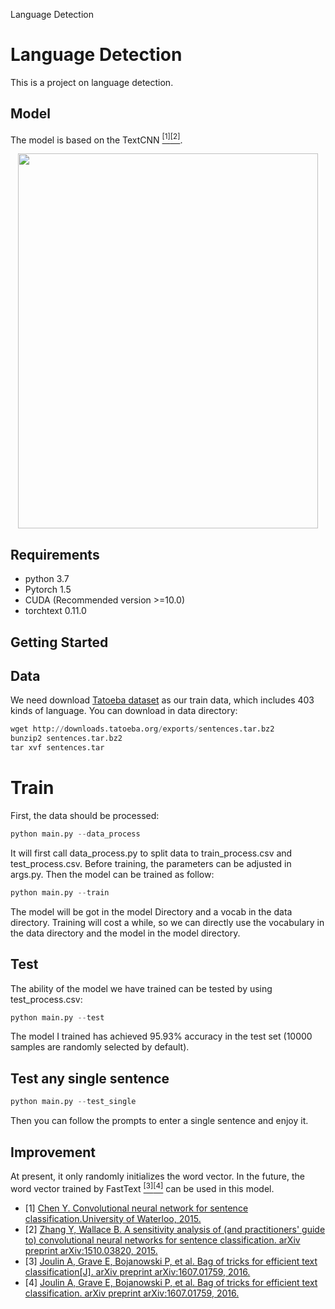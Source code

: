 ﻿Language Detection

# Language Detection

This is a project on language detection.

 
## Model
The model is based on the TextCNN [<sup>[1]</sup>](#refer-anchor-1)[<sup>[2]</sup>](#refer-anchor-2).
<div align="center">
<img src="https://i.loli.net/2021/11/22/JhUq6nzjiFXItos.png" height="600" width="480" >
 </div>
 
## Requirements
- python 3.7
- Pytorch 1.5
- CUDA (Recommended version >=10.0)
- torchtext 0.11.0
## Getting Started
## Data
We need download [Tatoeba dataset](https://tatoeba.org/eng/downloads) as our train data, which
 includes 403 kinds of language. You can download in data directory:
```python
wget http://downloads.tatoeba.org/exports/sentences.tar.bz2
bunzip2 sentences.tar.bz2
tar xvf sentences.tar
```
# Train
First, the data should be processed:
```python
python main.py --data_process 
```
It will first call data_process.py to split data to train_process.csv and test_process.csv.
Before training, the parameters can be adjusted in args.py. Then the model can be trained as follow:
```python
python main.py --train 
```
The model will be got in the model Directory and a vocab in the data directory. Training will cost a while, so we can directly use the vocabulary in the data directory and the model in the model directory.
## Test
The ability of the model we have trained can be tested by using test_process.csv:
```python
python main.py --test
```
The model I trained has achieved 95.93% accuracy in the test set (10000 samples are randomly selected by default).
## Test any single sentence
```python
python main.py --test_single
```
Then you can follow the prompts to enter a single sentence and enjoy it.

## Improvement
At present, it only randomly initializes the word vector. In the future, the word vector trained by FastText [<sup>[3]</sup>](#refer-anchor-3)[<sup>[4]</sup>](#refer-anchor-4) can be used in this model.

- [1] [Chen Y. Convolutional neural network for sentence classification.University of Waterloo, 2015.](https://arxiv.org/pdf/1408.5882.pdf)
- [2] [Zhang Y, Wallace B. A sensitivity analysis of (and practitioners' guide to) convolutional neural networks for sentence classification. arXiv preprint arXiv:1510.03820, 2015.](https://arxiv.org/pdf/1510.03820.pdf)
- [3] [Joulin A, Grave E, Bojanowski P, et al. Bag of tricks for efficient text classification[J]. arXiv preprint arXiv:1607.01759, 2016.](https://arxiv.org/abs/1607.01759)
- [4] [Joulin A, Grave E, Bojanowski P, et al. Bag of tricks for efficient text classification. arXiv preprint arXiv:1607.01759, 2016.](https://arxiv.org/abs/1612.03651)
